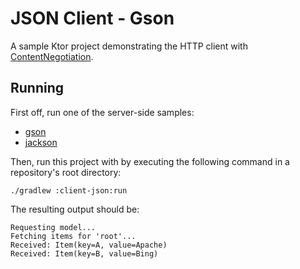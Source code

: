 # JSON Client - Gson

A sample Ktor project demonstrating the HTTP client with [ContentNegotiation](https://ktor.io/docs/serialization-client.html). 

## Running

First off, run one of the server-side samples:
* [gson](../gson/README.md)
* [jackson](../jackson/README.md)

Then, run this project with by executing the following command in a repository's root directory:

```
./gradlew :client-json:run
```

The resulting output should be:

```text
Requesting model...
Fetching items for 'root'...
Received: Item(key=A, value=Apache)
Received: Item(key=B, value=Bing)
```